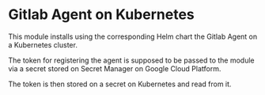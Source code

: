 # Gitlab Agent on Kubernetes

This module installs using the corresponding Helm chart the Gitlab Agent on a 
Kubernetes cluster.

The token for registering the agent is supposed to be passed to the module via a 
secret stored on Secret Manager on Google Cloud Platform.

The token is then stored on a secret on Kubernetes and read from it.

<!-- BEGIN_TF_DOCS -->
<!-- END_TF_DOCS -->
